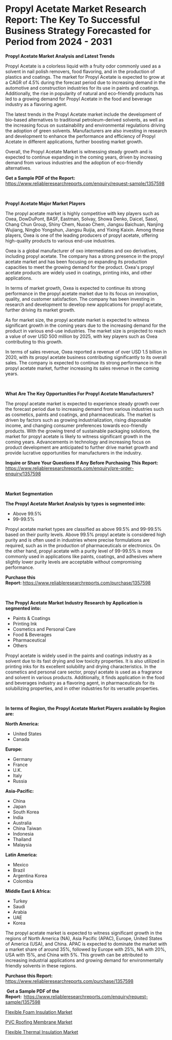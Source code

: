 <p><h1>Propyl Acetate Market Research Report: The Key To Successful Business Strategy Forecasted for Period from 2024 - 2031</h1></p><p><strong>Propyl Acetate Market Analysis and Latest Trends</strong></p>
<p><p>Propyl Acetate is a colorless liquid with a fruity odor commonly used as a solvent in nail polish removers, food flavoring, and in the production of plastics and coatings. The market for Propyl Acetate is expected to grow at a CAGR of 4.5% during the forecast period due to increasing demand in the automotive and construction industries for its use in paints and coatings. Additionally, the rise in popularity of natural and eco-friendly products has led to a growing demand for Propyl Acetate in the food and beverage industry as a flavoring agent.</p><p>The latest trends in the Propyl Acetate market include the development of bio-based alternatives to traditional petroleum-derived solvents, as well as the increasing focus on sustainability and environmental regulations driving the adoption of green solvents. Manufacturers are also investing in research and development to enhance the performance and efficiency of Propyl Acetate in different applications, further boosting market growth.</p><p>Overall, the Propyl Acetate Market is witnessing steady growth and is expected to continue expanding in the coming years, driven by increasing demand from various industries and the adoption of eco-friendly alternatives.</p></p>
<p><strong>Get a Sample PDF of the Report:&nbsp;</strong> <a href="https://www.reliableresearchreports.com/enquiry/request-sample/1357598">https://www.reliableresearchreports.com/enquiry/request-sample/1357598</a></p>
<p>&nbsp;</p>
<p><strong>Propyl Acetate Major Market Players</strong></p>
<p><p>The propyl acetate market is highly competitive with key players such as Oxea, DowDuPont, BASF, Eastman, Solvay, Showa Denko, Daicel, Sasol, Chang Chun Group, Shiny Chem, Nuoao Chem, Jiangsu Baichuan, Nanjing Wujiang, Ningbo Yongshun, Jiangsu Ruijia, and Yixing Kaixin. Among these players, Oxea is one of the leading producers of propyl acetate, offering high-quality products to various end-use industries.</p><p>Oxea is a global manufacturer of oxo intermediates and oxo derivatives, including propyl acetate. The company has a strong presence in the propyl acetate market and has been focusing on expanding its production capacities to meet the growing demand for the product. Oxea's propyl acetate products are widely used in coatings, printing inks, and other applications.</p><p>In terms of market growth, Oxea is expected to continue its strong performance in the propyl acetate market due to its focus on innovation, quality, and customer satisfaction. The company has been investing in research and development to develop new applications for propyl acetate, further driving its market growth.</p><p>As for market size, the propyl acetate market is expected to witness significant growth in the coming years due to the increasing demand for the product in various end-use industries. The market size is projected to reach a value of over USD 500 million by 2025, with key players such as Oxea contributing to this growth.</p><p>In terms of sales revenue, Oxea reported a revenue of over USD 1.5 billion in 2020, with its propyl acetate business contributing significantly to its overall sales. The company is expected to continue its strong performance in the propyl acetate market, further increasing its sales revenue in the coming years.</p></p>
<p>&nbsp;</p>
<p><strong>What Are The Key Opportunities For Propyl Acetate Manufacturers?</strong></p>
<p><p>The propyl acetate market is expected to experience steady growth over the forecast period due to increasing demand from various industries such as cosmetics, paints and coatings, and pharmaceuticals. The market is driven by factors such as growing industrialization, rising disposable income, and changing consumer preferences towards eco-friendly products. With the growing trend of sustainable packaging solutions, the market for propyl acetate is likely to witness significant growth in the coming years. Advancements in technology and increasing focus on product development are anticipated to further drive market growth and provide lucrative opportunities for manufacturers in the industry.</p></p>
<p><strong>Inquire or Share Your Questions If Any Before Purchasing This Report:</strong> <a href="https://www.reliableresearchreports.com/enquiry/pre-order-enquiry/1357598">https://www.reliableresearchreports.com/enquiry/pre-order-enquiry/1357598</a></p>
<p>&nbsp;</p>
<p><strong>Market Segmentation</strong></p>
<p><strong>The Propyl Acetate Market Analysis by types is segmented into:</strong></p>
<p><ul><li>Above 99.5%</li><li>99-99.5%</li></ul></p>
<p><p>Propyl acetate market types are classified as above 99.5% and 99-99.5% based on their purity levels. Above 99.5% propyl acetate is considered high purity and is often used in industries where precise formulations are required, such as in the production of pharmaceuticals or electronics. On the other hand, propyl acetate with a purity level of 99-99.5% is more commonly used in applications like paints, coatings, and adhesives where slightly lower purity levels are acceptable without compromising performance.</p></p>
<p><strong>Purchase this Report:&nbsp;</strong><a href="https://www.reliableresearchreports.com/purchase/1357598">https://www.reliableresearchreports.com/purchase/1357598</a></p>
<p>&nbsp;</p>
<p><strong>The Propyl Acetate Market Industry Research by Application is segmented into:</strong></p>
<p><ul><li>Paints & Coatings</li><li>Printing Ink</li><li>Cosmetics and Personal Care</li><li>Food & Beverages</li><li>Pharmaceutical</li><li>Others</li></ul></p>
<p><p>Propyl acetate is widely used in the paints and coatings industry as a solvent due to its fast drying and low toxicity properties. It is also utilized in printing inks for its excellent solubility and drying characteristics. In the cosmetics and personal care sector, propyl acetate is used as a fragrance and solvent in various products. Additionally, it finds application in the food and beverages industry as a flavoring agent, in pharmaceuticals for its solubilizing properties, and in other industries for its versatile properties.</p></p>
<p>&nbsp;</p>
<p><strong>In terms of Region, the Propyl Acetate Market Players available by Region are:</strong></p>
<p>
    <p> <strong> North America: </strong>
        <ul>
            <li>United States</li>
            <li>Canada</li>
        </ul>
        </p> 
    <p> <strong> Europe: </strong>
        <ul>
            <li>Germany</li>
            <li>France</li>
            <li>U.K.</li>
            <li>Italy</li>
            <li>Russia</li>
        </ul>
        </p> 
    <p> <strong> Asia-Pacific: </strong>
        <ul>
            <li>China</li>
            <li>Japan</li>
            <li>South Korea</li>
            <li>India</li>
            <li>Australia</li>
            <li>China Taiwan</li>
            <li>Indonesia</li>
            <li>Thailand</li>
            <li>Malaysia</li>
        </ul>
        </p> 
    <p> <strong> Latin America: </strong>
        <ul>
            <li>Mexico</li>
            <li>Brazil</li>
            <li>Argentina Korea</li>
            <li>Colombia</li>
        </ul>
        </p> 
    <p> <strong> Middle East & Africa: </strong>
        <ul>
            <li>Turkey</li>
            <li>Saudi</li>
            <li>Arabia</li>
            <li>UAE</li>
            <li>Korea</li>
        </ul>
    </p>
    </p>
<p><p>The propyl acetate market is expected to witness significant growth in the regions of North America (NA), Asia Pacific (APAC), Europe, United States of America (USA), and China. APAC is expected to dominate the market with a market share of around 35%, followed by Europe with 25%, NA with 20%, USA with 15%, and China with 5%. This growth can be attributed to increasing industrial applications and growing demand for environmentally friendly solvents in these regions.</p></p>
<p><strong>Purchase this Report: </strong><a href="https://www.reliableresearchreports.com/purchase/1357598">https://www.reliableresearchreports.com/purchase/1357598</a></p>
<p>&nbsp;<strong>Get a Sample PDF of the Report:&nbsp;&nbsp;</strong><a href="https://www.reliableresearchreports.com/enquiry/request-sample/1357598">https://www.reliableresearchreports.com/enquiry/request-sample/1357598</a></p>
<p><strong></strong></p>
<p><p><a href="https://github.com/peachesmcdowel1/Market-Research-Report-List-1/blob/main/flexible-foam-insulation-market.md">Flexible Foam Insulation Market</a></p><p><a href="https://view.publitas.com/reportprime-1/pvc-roofing-membrane-market-size-growing-and-forecasted-for-period-from-2023-2030-and-provides-complete-market-analysis-of-this-market/">PVC Roofing Membrane Market</a></p><p><a href="https://github.com/edytherolanlouisejk1miz0wig/Market-Research-Report-List-1/blob/main/flexible-thermal-insulation-market.md">Flexible Thermal Insulation Market</a></p></p>